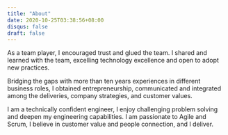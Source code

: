 ```yaml
---
title: "About"
date: 2020-10-25T03:38:56+08:00
disqus: false
draft: false
---
```


As a team player, I encouraged trust and glued the team. I shared and learned with the team, excelling technology excellence and open to adopt new practices.

Bridging the gaps with more than ten years experiences in different business roles, I obtained entrepreneurship, communicated and integrated among the deliveries, company strategies, and customer values.

I am a technically confident engineer, I enjoy challenging problem solving and deepen my engineering capabilities. I am passionate to Agile and Scrum, I believe in customer value and people connection, and I deliver.
